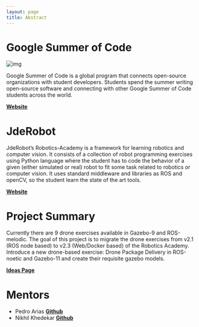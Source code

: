 ```yaml
---
layout: page
title: Abstract
---
```


# Google Summer of Code

![img](/assets/img/abstract/gsoc.png)

Google Summer of Code is a global program that connects open-source organizations with student developers. Students spend the summer writing open-source software and connecting with other Google Summer of Code students across the world.

**[Website](https://summerofcode.withgoogle.com/)**

# JdeRobot

JdeRobot’s Robotics-Academy is a framework for learning robotics and computer vision. It consists of a collection of robot programming exercises using Python language where the student has to code the behavior of a given (either simulated or real) robot to fit some task related to robotics or computer vision. It uses standard middleware and libraries as ROS and openCV, so the student learn the state of the art tools.

**[Website](https://jderobot.github.io/)**

# Project Summary

Currently there are 9 drone exercises available in Gazebo-9 and ROS-melodic. The goal of this project is to migrate the drone exercises from v2.1 (ROS node based) to v2.3 (Web/Docker based) of the Robotics Academy. Introduce a new drone-based exercise: Drone Package Delivery in ROS-noetic and Gazebo-11 and create their requisite gazebo models.

**[Ideas Page](https://jderobot.github.io/activities/gsoc/2021#project-2-robotics-academy-new-drone-based-exercises)**

# Mentors

- Pedro Arias **[Github](https://github.com/pariaspe)**
- Nikhil Khedekar **[Github](https://github.com/nkhedekar)**
